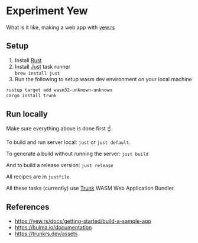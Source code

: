 # Experiment Yew

What is it like, making a web app with [yew.rs](https://yew.rs)

## Setup

1. Install [Rust](https://www.rust-lang.org/tools/install)
2. Install [Just](https://github.com/casey/just) task runner  
    `brew install just`
3. Run the following to setup wasm dev environment on your local machine

```sh
rustup target add wasm32-unknown-unknown
cargo install trunk
```

## Run locally

Make sure everything above is done first ☝️.

To build and run server local: `just` or `just default`.

To generate a build without running the server: `just build`

And to build a release version: `just release`

All recipes are in `justfile`.

All these tasks (currently) use [Trunk](https://trunkrs.dev/) WASM Web Application Bundler.

## References

- <https://yew.rs/docs/getting-started/build-a-sample-app>
- <https://bulma.io/documentation>
- <https://trunkrs.dev/assets>
